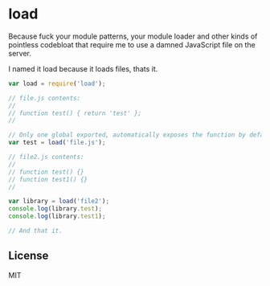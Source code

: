 # load

Because fuck your module patterns, your module loader and other kinds of pointless
codebloat that require me to use a damned JavaScript file on the server.

I named it load because it loads files, thats it.

```js
var load = require('load');

// file.js contents:
//
// function test() { return 'test' };
//

// Only one global exported, automatically exposes the function by default.
var test = load('file.js');

// file2.js contents:
//
// function test() {}
// function test1() {}
//

var library = load('file2');
console.log(library.test);
console.log(library.test1);

// And that it.
```

## License

MIT
